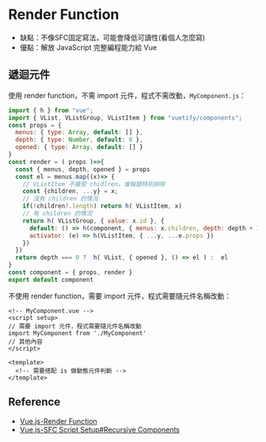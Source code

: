 <!-- ---
layout: page
--- -->

# Render Function
 - 缺點：不像SFC固定寫法，可能會降低可讀性(看個人怎麼寫)
 - 優點：解放 JavaScript 完整編程能力給 Vue

## 遞迴元件
使用 render function，不需 import 元件，程式不需改動，`MyComponent.js`：
```js 17,21
import { h } from "vue";
import { VList, VListGroup, VListItem } from "vuetify/components";
const props = {
  menus: { type: Array, default: [] },
  depth: { type: Number, default: 0 },
  opened: { type: Array, default: [] }
}
const render = ( props )=>{
  const { menus, depth, opened } = props
  const el = menus.map((x)=> {
	// VListItem 不接受 chidlren，會報錯特別排除
    const {children, ...y} = x;
    // 沒有 children 的情況
    if(!children?.length) return h( VListItem, x)
    // 有 children 的情況
    return h( VListGroup, { value: x.id }, {
      default: () => h(component, { menus: x.children, depth: depth + 1}),
      activator: (e) => h(VListItem, { ...y, ...e.props })
    })
  })
  return depth === 0 ?  h( VList, { opened }, () => el ) :  el
}
const component = { props, render }
export default component
```

不使用 render function，需要 import 元件，程式需要隨元件名稱改動：
```vue
<!-- MyComponent.vue -->
<script setup>
// 需要 import 元件，程式需要隨元件名稱改動
import MyComponent from './MyComponent'
// 其他內容
</script>

<template>
  <!-- 需要搭配 is 做動態元件判斷 -->
</template>
```
## Reference
 - [Vue.js-Render Function](https://vuejs.org/guide/extras/render-function.html)
 - [Vue.js-SFC Script Setup#Recursive Components](https://vuejs.org/api/sfc-script-setup.html#using-components)
